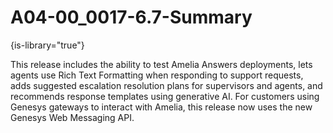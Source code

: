 # A04-00_0017-6.7-Summary

{is-library="true"}

<snippet id="A04-00_0017-6.7-Summary_snippet">



This release includes the ability to test Amelia Answers deployments, lets agents use Rich Text Formatting when responding to support requests, adds suggested escalation resolution plans for supervisors and agents, and recommends response templates using generative AI. For customers using Genesys gateways to interact with Amelia, this release now uses the new Genesys Web Messaging API.


</snippet>